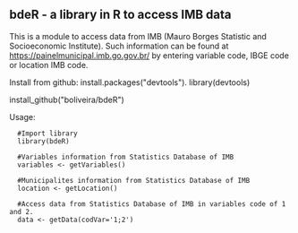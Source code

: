 ## bdeR - a library in R to access IMB data



This is a module to access data from IMB (Mauro Borges Statistic and Socioeconomic Institute). Such information
can be found at https://painelmunicipal.imb.go.gov.br/ by entering variable code, IBGE code or location IMB code.

Install from github: 
install.packages("devtools").
library(devtools)

install_github("boliveira/bdeR")

 Usage:

      #Import library
      library(bdeR)
      
      #Variables information from Statistics Database of IMB 
      variables <- getVariables()
      
      #Municipalites information from Statistics Database of IMB
      location <- getLocation()
      
      #Access data from Statistics Database of IMB in variables code of 1 and 2.
      data <- getData(codVar='1;2')